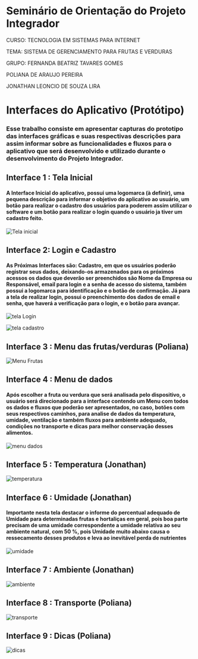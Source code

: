 # Seminário de Orientação do Projeto Integrador
CURSO: TECNOLOGIA EM SISTEMAS PARA INTERNET

TEMA: SISTEMA DE GERENCIAMENTO PARA FRUTAS E VERDURAS

GRUPO: 
 FERNANDA BEATRIZ TAVARES GOMES

 POLIANA DE ARAUJO PEREIRA

 JONATHAN LEONCIO DE SOUZA LIRA
 
# Interfaces do Aplicativo (Protótipo)
### Esse trabalho consiste em apresentar capturas do prototipo das interfaces gráficas e suas respectivas descrições para assim informar sobre as funcionalidades e fluxos para o aplicativo que será desenvolvido e utilizado durante o desenvolvimento do Projeto Integrador.

## Interface 1 : Tela Inicial 
#### A Interface Inicial do aplicativo, possui uma logomarca (à definir), uma pequena descrição para informar o objetivo do aplicativo ao usuário, um botão para realizar o cadastro dos usuários para poderem assim utilizar o software e um botão para realizar o login quando o usuário ja tiver um cadastro feito.

![Tela inicial](telaInicial.jpg)

## Interface 2: Login e Cadastro 
#### As Próximas Interfaces são: Cadastro, em que os usuários poderão registrar seus dados, deixando-os armazenados para os próximos acessos os dados que deverão ser preenchidos são Nome da Empresa ou Responsável, email para login e a senha de acesso do sistema, também possui a logomarca para identificação e o botão de confirmação. Já para a tela de realizar login, possui o preenchimento dos dados de email e senha, que haverá a verificação para o login, e o botão para avançar.
![tela Login](login.jpg)

![tela cadastro](cadastro.jpg)

## Interface 3 : Menu das frutas/verduras (Poliana)

![Menu Frutas](menu.jpg)

## Interface 4 : Menu de dados 
#### Após escolher a fruta ou verdura que será analisada pelo dispositivo, o usuário será direcionado para a interface contendo um Menu com todos os dados e fluxos que poderão ser apresentados, no caso, botões com seus respectivos caminhos, para analise de dados da temperatura, umidade, ventilação e também fluxos para ambiente adequado, condições no transporte e dicas para melhor conservação desses alimentos.

![menu dados](dados.jpg)

## Interface 5 : Temperatura (Jonathan)

![temperatura](temperatura.jpg)

## Interface 6 : Umidade (Jonathan)
#### Importante nesta tela destacar o informe do percentual adequado de Umidade para determinadas frutas e hortaliças em geral, pois boa parte precisam de uma umidade correspondente a umidade relativa ao seu ambiente natural, com 50 %, pois Umidade muito abaixo causa o ressecamento desses produtos e leva ao inevitável perda de nutrientes
![umidade](umidade.jpg)

## Interface 7 : Ambiente (Jonathan)

![ambiente](ambient.jpg)

## Interface 8 : Transporte (Poliana)

![transporte](transporte.jpg)

## Interface 9 : Dicas (Poliana)

![dicas](dicas.jpg)








